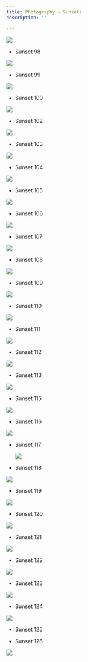 ```yaml
---
title: Photography - Sunsets
description: ''

---
```

![](/assets/img/printfavorite.JPG)

* Sunset 98

![](/assets/img/img_9664.JPEG)

* Sunset 99

![](/assets/img/img_0154.jpeg)

* Sunset 100

![](/assets/img/img_0138.jpeg)

* Sunset  102

![](/assets/img/img_0087.jpeg)

* Sunset 103

![](/assets/img/img_0021.jpeg)

* Sunset 104

![](/assets/img/img_0019.jpeg)

* Sunset 105

![](/assets/img/img_0125.jpeg)

* Sunset 106

![](/assets/img/img_0350.JPEG)

* Sunset 107

![](/assets/img/img_9996.jpeg)

* Sunset 108

![](/assets/img/img_9768.jpeg)

* Sunset 109

![](/assets/img/img_9772.jpeg)

* Sunset 110

![](/assets/img/img_9959.jpeg)

* Sunset 111

![](/assets/img/img_9694.jpeg)

* Sunset 112

![](/assets/img/img_9338.jpeg)

* Sunset 113

![](/assets/img/img_0213.jpeg)

* Sunset 115

![](/assets/img/img_7887.jpeg)

* Sunset 116

![](/assets/img/img_9693.jpeg)

* Sunset 117

  ![](/assets/img/img_9518.jpeg)
* Sunset 118

![](/assets/img/img_7580.jpeg)

* Sunset 119

![](/assets/img/img_9694.jpeg)

* Sunset 120

![](/assets/img/img_9516.jpeg)

* Sunset 121

![](/assets/img/sunsetgoldenray.JPG)

* Sunset 122

![](/assets/img/img_9664.jpeg)

* Sunset 123

![](/assets/img/img_9332.jpeg)

* Sunset 124

![](/assets/img/sunset-valleys.JPG)

* Sunset 125

* Sunset 126

![](/assets/img/img_0154.JPEG)